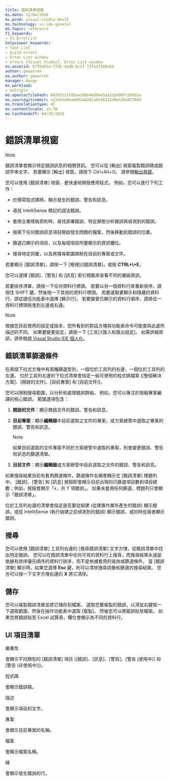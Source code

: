 ```yaml
---
title: 錯誤清單視窗
ms.date: 11/04/2016
ms.prod: visual-studio-dev15
ms.technology: vs-ide-general
ms.topic: reference
f1_keywords:
- VS.ErrorList
helpviewer_keywords:
- Task List
- build errors
- Error List window
- errors [Visual Studio], Error List window
ms.assetid: b7f6d45a-733b-4ad8-bc2f-737a37509e56
author: gewarren
ms.author: gewarren
manager: douge
ms.workload:
- multiple
ms.openlocfilehash: 64707221fddaa2d6648d06e54a31bd98fc509b2e
ms.sourcegitcommit: e13e61ddea6032a8282abe16131d9e136a927984
ms.translationtype: HT
ms.contentlocale: zh-TW
ms.lasthandoff: 04/26/2018
---
```

# <a name="error-list-window"></a>錯誤清單視窗

> [!NOTE]
> 錯誤清單會顯示特定錯誤訊息的相關資訊。 您可以從 [輸出] 視窗複製錯誤碼或錯誤字串文字。 若要顯示 [輸出] 視窗，請按下 Ctrl+Alt+O。 請參閱[輸出視窗](../../ide/reference/output-window.md)。

 您可以使用 [錯誤清單] 視窗，更快速地開發應用程式。 例如，您可以進行下列工作：

-   於撰寫程式碼時，顯示發生的錯誤、警告和訊息。

-   尋找 IntelliSense 標記的語法錯誤。

-   套用企業樣板原則時，尋找部署錯誤、特定靜態分析錯誤與偵測到的錯誤。

-   按兩下任何錯誤訊息項目開啟發生問題的檔案，然後移動到錯誤的位置。

-   篩選已顯示的項目，以及每個項目所要顯示的資訊欄位。

-   搜尋特定詞彙，以及將搜尋範圍限制在目前的專案或文件。

若要顯示 [錯誤清單]，請按一下 [檢視]/[錯誤清單]，或按 **CTRL+\\+E**。

您可以選擇 [錯誤]、[警告] 和 [訊息] 索引標籤來查看不同的層級資訊。

若要排序清單，請按一下任何資料行標頭。 若要以另一個資料行來重新排序，請按住 SHIFT 鍵，然後按一下其他的資料行標頭。 若要選取要顯示和隱藏的資料行，請從捷徑功能表中選擇 [顯示行]。 若要變更已顯示的資料行順序，請將任一資料行標頭拖曳到左邊或右邊。

> [!NOTE]
> 根據您目前使用的設定或版本，您所看到的對話方塊與功能表命令可能會與此處所描述的不同。 如果要變更設定，請按一下 [工具]/[匯入和匯出設定]。 如需詳細資訊，請參閱[將 Visual Studio IDE 個人化](../../ide/personalizing-the-visual-studio-ide.md)。


## <a name="error-list-filters"></a>錯誤清單篩選條件
 在兩個下拉式方塊中有兩種篩選型別，一個位於工具列的右邊，一個位於工具列的左邊。 位於工具列左邊的下拉式清單會指定一組可使用的程式碼檔案 ([整個解決方案]、[開啟的文件]、[目前專案] 和 [目前文件])。

 您可以限制搜尋範圍，以分析和處理錯誤群組。 例如，您可以專注於阻礙專案編譯的核心錯誤。 範圍選項包含：

1.  **開啟的文件**：顯示開啟文件的錯誤、警告和訊息。

2.  **目前專案**：顯示**編輯器**中目前選取之文件的專案，或方案總管中選取之專案的錯誤、警告和訊息。

    > [!NOTE]
    >  如果目前選取的文件專案不同於方案總管中選取的專案，則會變更錯誤、警告和訊息的篩選清單。

3.  **目前文件**：顯示**編輯器**或方案總管中目前選取之文件的錯誤、警告和訊息。

如果搜尋結果目前有套用篩選條件，篩選條件名稱會顯示在 [錯誤清單] 標題列中。 [錯誤]、[警告] 和 [訊息] 按鈕即會顯示目前出現的已篩選項目數和項目總數；例如，按鈕會顯示「x，共 Y 項錯誤」。 如果未套用任何篩選，標題列只會顯示「錯誤清單」。

位於工具列右邊的清單會指定是否要從組建 (從建置作業所產生的錯誤) 顯示錯誤，或從 IntelliSense (執行組建之前偵測到的錯誤) 顯示錯誤，或同時從兩者顯示錯誤。

## <a name="search"></a>搜尋
 您可以使用 [錯誤清單] 工具列右邊的 [搜尋錯誤清單] 文字方塊，從錯誤清單中找出特定錯誤。 您可以在錯誤清單中任何可見的資料行上搜尋，而搜尋結果永遠是依據有排序優先順序的資料行排序，而不是依據套用的查詢或篩選條件。 當 [錯誤清單] 顯示時，如果您選擇 **Esc** 鍵，則可以清除搜尋詞彙和篩選的搜尋結果。 您也可以按一下文字方塊右邊的 **X** 將它清除。

## <a name="save"></a>儲存
 您可以複製錯誤清單並將它儲存到檔案。 選取您要複製的錯誤，以滑鼠右鍵按一下選取範圍，然後在操作功能表中選取 [複製]。 然後您可以將錯誤貼至檔案。 如果您將錯誤貼至 Excel 試算表，欄位會顯示為不同的資料行。

## <a name="ui-element-list"></a>UI 項目清單
 嚴重性

 會顯示不同類型的 [錯誤清單] 項目 ([錯誤]、[訊息]、[警告]、[警告 (使用中)] 和 [警告 (非使用中)])。

 程式碼

 會顯示錯誤碼。

 描述

 會顯示項目的文字。

 專案

 會顯示目前專案的名稱。

 檔案

 會顯示檔案名稱。

 線

 會顯示發生錯誤的行。